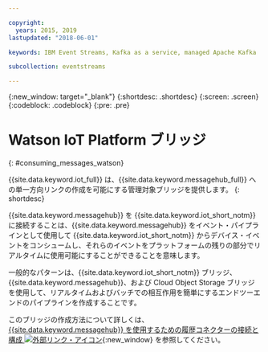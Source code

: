 ```yaml
---

copyright:
  years: 2015, 2019
lastupdated: "2018-06-01"

keywords: IBM Event Streams, Kafka as a service, managed Apache Kafka

subcollection: eventstreams

---
```


{:new_window: target="_blank"}
{:shortdesc: .shortdesc}
{:screen: .screen}
{:codeblock: .codeblock}
{:pre: .pre}


# Watson IoT Platform ブリッジ
{: #consuming_messages_watson}


{{site.data.keyword.iot_full}} は、{{site.data.keyword.messagehub_full}} への単一方向リンクの作成を可能にする管理対象ブリッジを提供します。
{: shortdesc}

{{site.data.keyword.messagehub}} を {{site.data.keyword.iot_short_notm}} に接続することは、{{site.data.keyword.messagehub}} をイベント・パイプラインとして使用して {{site.data.keyword.iot_short_notm}} からデバイス・イベントをコンシュームし、それらのイベントをプラットフォームの残りの部分でリアルタイムに使用可能にすることができることを意味します。 

一般的なパターンは、{{site.data.keyword.iot_short_notm}} ブリッジ、{{site.data.keyword.messagehub}}、および Cloud Object Storage ブリッジを使用して、リアルタイムおよびバッチでの相互作用を簡単にするエンドツーエンドのパイプラインを作成することです。

このブリッジの作成方法について詳しくは、[{{site.data.keyword.messagehub}} を使用するための履歴コネクターの接続と構成 ![外部リンク・アイコン](../../icons/launch-glyph.svg "外部リンク・アイコン")](https://www.ibm.com/support/knowledgecenter/SSQP8H/iot/platform/message_hub.html){:new_window} を参照してください。






